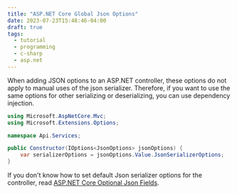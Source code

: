 ```yaml
---
title: "ASP.NET Core Global Json Options"
date: 2023-07-23T15:48:46-04:00
draft: true
tags:
  - tutorial
  - programming
  - c-sharp
  - asp.net
---
```


When adding JSON options to an ASP.NET controller, these options do not apply to manual uses of the json serializer.
Therefore, if you want to use the same options for other serializing or deserializing, you can use dependency injection.

```cs
using Microsoft.AspNetCore.Mvc;
using Microsoft.Extensions.Options;

namespace Api.Services;

public Constructor(IOptions<JsonOptions> jsonOptions) {
    var serializerOptions = jsonOptions.Value.JsonSerializerOptions;
}
```

If you don't know how to set default Json serializer options for the controller, read [ASP.NET Core Optional Json Fields](/posts/aspnet-optional-json-fields).
